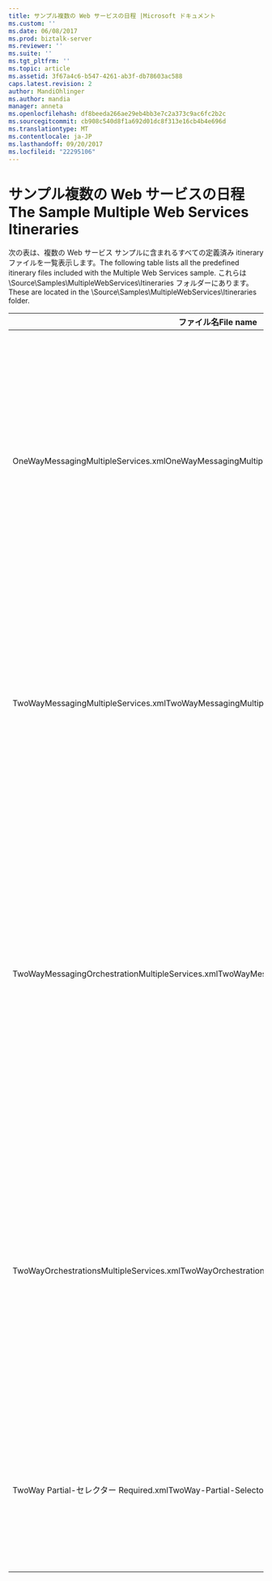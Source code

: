 ```yaml
---
title: サンプル複数の Web サービスの日程 |Microsoft ドキュメント
ms.custom: ''
ms.date: 06/08/2017
ms.prod: biztalk-server
ms.reviewer: ''
ms.suite: ''
ms.tgt_pltfrm: ''
ms.topic: article
ms.assetid: 3f67a4c6-b547-4261-ab3f-db78603ac588
caps.latest.revision: 2
author: MandiOhlinger
ms.author: mandia
manager: anneta
ms.openlocfilehash: df8beeda266ae29eb4bb3e7c2a373c9ac6fc2b2c
ms.sourcegitcommit: cb908c540d8f1a692d01dc8f313e16cb4b4e696d
ms.translationtype: MT
ms.contentlocale: ja-JP
ms.lasthandoff: 09/20/2017
ms.locfileid: "22295106"
---
```

# <a name="the-sample-multiple-web-services-itineraries"></a><span data-ttu-id="7a9b9-102">サンプル複数の Web サービスの日程</span><span class="sxs-lookup"><span data-stu-id="7a9b9-102">The Sample Multiple Web Services Itineraries</span></span>
<span data-ttu-id="7a9b9-103">次の表は、複数の Web サービス サンプルに含まれるすべての定義済み itinerary ファイルを一覧表示します。</span><span class="sxs-lookup"><span data-stu-id="7a9b9-103">The following table lists all the predefined itinerary files included with the Multiple Web Services sample.</span></span> <span data-ttu-id="7a9b9-104">これらは \Source\Samples\MultipleWebServices\Itineraries フォルダーにあります。</span><span class="sxs-lookup"><span data-stu-id="7a9b9-104">These are located in the \Source\Samples\MultipleWebServices\Itineraries folder.</span></span>  
  
|<span data-ttu-id="7a9b9-105">ファイル名</span><span class="sxs-lookup"><span data-stu-id="7a9b9-105">File name</span></span>|<span data-ttu-id="7a9b9-106">Description</span><span class="sxs-lookup"><span data-stu-id="7a9b9-106">Description</span></span>|  
|---------------|-----------------|  
|<span data-ttu-id="7a9b9-107">OneWayMessagingMultipleServices.xml</span><span class="sxs-lookup"><span data-stu-id="7a9b9-107">OneWayMessagingMultipleServices.xml</span></span>|<span data-ttu-id="7a9b9-108">この一方向の日程は CNOrderDoc メッセージに、NAOrderDoc メッセージを変換し、Candian 順序を出口 DynamicResolutionSolicitResp を使用してサービスにルーティングします。</span><span class="sxs-lookup"><span data-stu-id="7a9b9-108">This one-way itinerary transforms an NAOrderDoc message to a CNOrderDoc message and then routes it to the Candian Order Service using the off-ramp DynamicResolutionSolicitResp.</span></span> <span data-ttu-id="7a9b9-109">応答がトランス フォームのメッセージング ベースのサービスを使用して、CNOrderDoc メッセージに変換後、され、カナダの順序を使用してサービス出口 DynamicResolutionSolicitResp もう一度、ルーティングがされます。</span><span class="sxs-lookup"><span data-stu-id="7a9b9-109">The response is then transformed to the CNOrderDoc message using the messaging-based transform service and then it is routed again to the Canadian Order Service using the off-ramp DynamicResolutionSolicitResp.</span></span> <span data-ttu-id="7a9b9-110">返される応答は、ルーティング サービスを使用して、Source\Samples\DynamicResolution\Test\Filedrop\Out フォルダーにルーティングされます。</span><span class="sxs-lookup"><span data-stu-id="7a9b9-110">The response returned is routed to the Source\Samples\DynamicResolution\Test\Filedrop\Out folder using the routing service.</span></span>|  
|<span data-ttu-id="7a9b9-111">TwoWayMessagingMultipleServices.xml</span><span class="sxs-lookup"><span data-stu-id="7a9b9-111">TwoWayMessagingMultipleServices.xml</span></span>|<span data-ttu-id="7a9b9-112">この双方向の日程は CNOrderDoc メッセージに、NAOrderDoc メッセージを変換し、カナダの注文サービスにルーティングします。</span><span class="sxs-lookup"><span data-stu-id="7a9b9-112">This two-way itinerary transforms an NAOrderDoc message to a CNOrderDoc message and then routes it to the Canadian Order Service.</span></span> <span data-ttu-id="7a9b9-113">カナダの注文サービスからの応答を受け取り、CNOrderDoc メッセージに変換およびカナダの注文サービスに再ルーティングします。</span><span class="sxs-lookup"><span data-stu-id="7a9b9-113">It then takes the response from the Canadian Order Service, transforms it to a CNOrderDoc message, and then routes it again to the Canadian Order Service.</span></span> <span data-ttu-id="7a9b9-114">結果は、呼び出し元に返されます。</span><span class="sxs-lookup"><span data-stu-id="7a9b9-114">The result is then returned to the caller.</span></span> <span data-ttu-id="7a9b9-115">すべての変換およびルーティングはメッセージング サービスを配置します。</span><span class="sxs-lookup"><span data-stu-id="7a9b9-115">All transformation and routing takes place through messaging services.</span></span> <span data-ttu-id="7a9b9-116">両方を無効にする傾斜 DynamicResolutionSolicitRespForwarder 送信ポートを使用します。</span><span class="sxs-lookup"><span data-stu-id="7a9b9-116">Both off-ramps use the DynamicResolutionSolicitRespForwarder send port.</span></span>|  
|<span data-ttu-id="7a9b9-117">TwoWayMessagingOrchestrationMultipleServices.xml</span><span class="sxs-lookup"><span data-stu-id="7a9b9-117">TwoWayMessagingOrchestrationMultipleServices.xml</span></span>|<span data-ttu-id="7a9b9-118">この双方向の日程が NAOrderDoc CNOrderDoc メッセージにメッセージを変換するメッセージのサービスを使用して、DynamicResolutionSolicitRespForwarder 送信ポートを使用して、カナダ順序サービスにそのメッセージをルーティングします。</span><span class="sxs-lookup"><span data-stu-id="7a9b9-118">This two-way itinerary uses messaging services to transform an NAOrderDoc message to a CNOrderDoc message, and then it routes that message to the Canadian Order Service using the DynamicResolutionSolicitRespForwarder send port.</span></span> <span data-ttu-id="7a9b9-119">変換サービスのオーケストレーションに基づく実装を使用して、応答が変換されるし、カスタム Microsoft.Practices.ESB.Routing.TwoWay オーケストレーションに基づく itinerary サービス サンプルの一部として提供に渡されます。</span><span class="sxs-lookup"><span data-stu-id="7a9b9-119">The response is transformed using the orchestration-based implementation of the transform service, and then it is passed to the custom Microsoft.Practices.ESB.Routing.TwoWay orchestration-based itinerary service provided as part of the sample.</span></span> <span data-ttu-id="7a9b9-120">このサービスは、(ここでは、カナダの注文サービス)、関連する競合回避モジュールで指定された Web サービスにメッセージを送信および受信し、サービスから応答が返されます。</span><span class="sxs-lookup"><span data-stu-id="7a9b9-120">This service sends a message to the Web service specified by the associated resolver (in this case, the Canadian Order Service), and then it receives and returns the response from the service.</span></span> <span data-ttu-id="7a9b9-121">この応答は、呼び出し元に送信されます。</span><span class="sxs-lookup"><span data-stu-id="7a9b9-121">This response is then sent back to the caller.</span></span>|  
|<span data-ttu-id="7a9b9-122">TwoWayOrchestrationsMultipleServices.xml</span><span class="sxs-lookup"><span data-stu-id="7a9b9-122">TwoWayOrchestrationsMultipleServices.xml</span></span>|<span data-ttu-id="7a9b9-123">この双方向の日程 NAOrderDoc CNOrderDoc メッセージにメッセージを変換するメッセージング サービスを使用して、使用して Microsoft.Practices.ESB.Routing.TwoWay オーケストレーションをカナダの注文サービスにそのメッセージをルーティングし、結果を返します。</span><span class="sxs-lookup"><span data-stu-id="7a9b9-123">This two-way itinerary uses a messaging service to transform an NAOrderDoc message to a CNOrderDoc message, and then it uses the Microsoft.Practices.ESB.Routing.TwoWay orchestration to route that message to the Canadian Order Service and return the result.</span></span> <span data-ttu-id="7a9b9-124">メッセージが CNOrderDoc をオーケストレーションに基づく変換サービスを使用してメッセージに変換し、その後、サービスを使用して、Microsoft.Practices.ESB.Routing.TwoWay オーケストレーションに基づく itinerary カナダ順序サービスに送信されます。</span><span class="sxs-lookup"><span data-stu-id="7a9b9-124">The message is then transformed back to a CNOrderDoc message using the orchestration-based transform service; after that, it is sent back to the Canadian Order Service using the Microsoft.Practices.ESB.Routing.TwoWay orchestration-based itinerary service.</span></span> <span data-ttu-id="7a9b9-125">結果は、呼び出し元に返されます。</span><span class="sxs-lookup"><span data-stu-id="7a9b9-125">The result is then returned to the caller.</span></span>|  
|<span data-ttu-id="7a9b9-126">TwoWay Partial-セレクター Required.xml</span><span class="sxs-lookup"><span data-stu-id="7a9b9-126">TwoWay-Partial-Selector-Required.xml</span></span>|<span data-ttu-id="7a9b9-127">この 2 つ itinerary 方法を使用して、NAOrderDoc にルーティングするメッセージング サービスは、カナダ順序を介してサービスに、DynamicResolutionSolicitResp 出口メッセージします。</span><span class="sxs-lookup"><span data-stu-id="7a9b9-127">This two way itinerary uses a messaging service to route an NAOrderDoc message to the Canadian Order Service through the DynamicResolutionSolicitResp off-ramp.</span></span> <span data-ttu-id="7a9b9-128">NAOrderDoc は CNOrderDoc トランス フォームのメッセージング ベースのサービスとというカナダのサービスを使用して変換されます。</span><span class="sxs-lookup"><span data-stu-id="7a9b9-128">The NAOrderDoc is transformed to CNOrderDoc using the messaging-based transform service and Canadian service called.</span></span> <span data-ttu-id="7a9b9-129">応答は、呼び出し元に返されます。</span><span class="sxs-lookup"><span data-stu-id="7a9b9-129">The response is then returned back to caller.</span></span>|